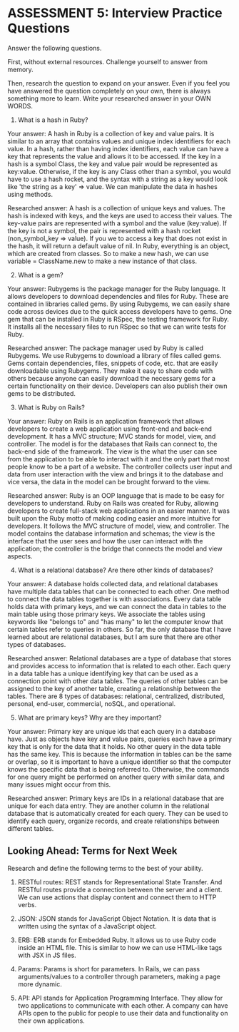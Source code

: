 # ASSESSMENT 5: Interview Practice Questions

Answer the following questions.

First, without external resources. Challenge yourself to answer from memory.

Then, research the question to expand on your answer. Even if you feel you have answered the question completely on your own, there is always something more to learn. Write your researched answer in your OWN WORDS.

1. What is a hash in Ruby?

Your answer: A hash in Ruby is a collection of key and value pairs. It is similar to an array that contains values and unique index identifiers for each value. In a hash, rather than having index identifiers, each value can have a key that represents the value and allows it to be accessed. If the key in a hash is a symbol Class, the key and value pair would be represented as key:value. Otherwise, if the key is any Class other than a symbol, you would have to use a hash rocket, and the syntax with a string as a key would look like 'the string as a key' => value. We can manipulate the data in hashes using methods.

Researched answer: A hash is a collection of unique keys and values. The hash is indexed with keys, and the keys are used to access their values. The key-value pairs are represented with a symbol and the value (key:value). If the key is not a symbol, the pair is represented with a hash rocket (non_symbol_key => value). If you we to access a key that does not exist in the hash, it will return a default value of nil. In Ruby, everything is an object, which are created from classes. So to make a new hash, we can use variable = ClassName.new to make a new instance of that class.

2. What is a gem?

Your answer: Rubygems is the package manager for the Ruby language. It allows developers to download dependencies and files for Ruby. These are contained in libraries called gems. By using Rubygems, we can easily share code across devices due to the quick access developers have to gems. One gem that can be installed in Ruby is RSpec, the testing framework for Ruby. It installs all the necessary files to run RSpec so that we can write tests for Ruby.

Researched answer: The package manager used by Ruby is called Rubygems. We use Rubygems to download a library of files called gems. Gems contain dependencies, files, snippets of code, etc. that are easily downloadable using Rubygems. They make it easy to share code with others because anyone can easily download the necessary gems for a certain functionality on their device. Developers can also publish their own gems to be distributed.

3. What is Ruby on Rails?

Your answer: Ruby on Rails is an application framework that allows developers to create a web application using front-end and back-end development. It has a MVC structure; MVC stands for model, view, and controller. The model is for the databases that Rails can connect to, the back-end side of the framework. The view is the what the user can see from the application to be able to interact with it and the only part that most people know to be a part of a website. The controller collects user input and data from user interaction with the view and brings it to the database and vice versa, the data in the model can be brought forward to the view.

Researched answer: Ruby is an OOP language that is made to be easy for developers to understand. Ruby on Rails was created for Ruby, allowing developers to create full-stack web applications in an easier manner. It was built upon the Ruby motto of making coding easier and more intuitive for developers. It follows the MVC structure of model, view, and controller. The model contains the database information and schemas; the view is the interface that the user sees and how the user can interact with the application; the controller is the bridge that connects the model and view aspects.

4. What is a relational database? Are there other kinds of databases?

Your answer: A database holds collected data, and relational databases  have multiple data tables that can be connected to each other. One method to connect the data tables together is with associations. Every data table holds data with primary keys, and we can connect the data in tables to the main table using those primary keys. We associate the tables using keywords like "belongs to" and "has many" to let the computer know that certain tables refer to queries in others. So far, the only database that I have learned about are relational databases, but I am sure that there are other types of databases.

Researched answer: Relational databases are a type of database that stores and provides access to information that is related to each other. Each query in a data table has a unique identifying key that can be used as a connection point with other data tables. The queries of other tables can be assigned to the key of another table, creating a relationship between the tables. There are 8 types of databases: relational, centralized, distributed, personal, end-user, commercial, noSQL, and operational.

5. What are primary keys? Why are they important?

Your answer: Primary key are unique ids that each query in a database have. Just as objects have key and value pairs, queries each have a primary key that is only for the data that it holds. No other query in the data table has the same key. This is because the information in tables can be the same or overlap, so it is important to have a unique identifier so that the computer knows the specific data that is being referred to. Otherwise, the commands for one query might be performed on another query with similar data, and many issues might occur from this.

Researched answer: Primary keys are IDs in a relational database that are unique for each data entry. They are another column in the relational database that is automatically created for each query. They can be used to identify each query, organize records, and create relationships between different tables. 

## Looking Ahead: Terms for Next Week

Research and define the following terms to the best of your ability.

1. RESTful routes: REST stands for Representational State Transfer. And RESTful routes provide a connection between the server and a client. We can use actions that display content and connect them to HTTP verbs.

2. JSON: JSON stands for JavaScript Object Notation. It is data that is written using the syntax of a JavaScript object.

3. ERB: ERB stands for Embedded Ruby. It allows us to use Ruby code inside an HTML file. This is similar to how we can use HTML-like tags with JSX in JS files.

4. Params: Params is short for parameters. In Rails, we can pass arguments/values to a controller through parameters, making a page more dynamic.

5. API: API stands for Application Programming Interface. They allow for two applications to communicate with each other. A company can have APIs open to the public for people to use their data and functionality on their own applications.
